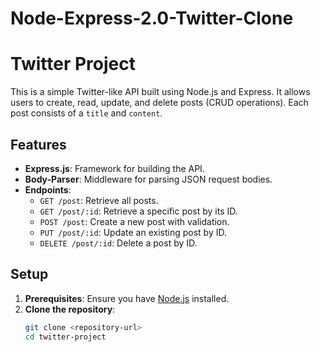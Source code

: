 # Node-Express-2.0-Twitter-Clone

# Twitter Project

This is a simple Twitter-like API built using Node.js and Express. It allows users to create, read, update, and delete posts (CRUD operations). Each post consists of a `title` and `content`.

## Features

- **Express.js**: Framework for building the API.
- **Body-Parser**: Middleware for parsing JSON request bodies.
- **Endpoints**:
  - `GET /post`: Retrieve all posts.
  - `GET /post/:id`: Retrieve a specific post by its ID.
  - `POST /post`: Create a new post with validation.
  - `PUT /post/:id`: Update an existing post by ID.
  - `DELETE /post/:id`: Delete a post by ID.

## Setup

1. **Prerequisites**: Ensure you have [Node.js](https://nodejs.org/) installed.
2. **Clone the repository**:
   ```bash
   git clone <repository-url>
   cd twitter-project
